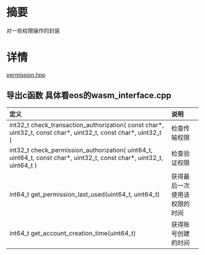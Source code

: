 # 摘要
对一些权限操作的封装

# 详情
[permission.hpp]()

## 导出c函数 具体看eos的wasm_interface.cpp
|定义|说明|
|:---|:---|
|int32_t check_transaction_authorization( const char*, uint32_t, const char*, uint32_t, const char*, uint32_t )|检查传输权限|
|int32_t check_permission_authorization( uint64_t, uint64_t, const char*, uint32_t, const char*, uint32_t, uint64_t )|检查验证权限|
|int64_t get_permission_last_used(uint64_t, uint64_t)|获得最后一次使用该权限的时间|
|int64_t get_account_creation_time(uint64_t)|获得账号创建的时间|
